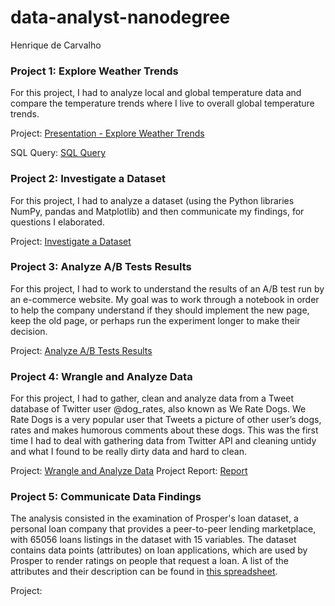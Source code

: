 # data-analyst-nanodegree

Henrique de Carvalho

### Project 1: Explore Weather Trends

For this project, I had to analyze local and global temperature data and compare the temperature trends where I live to overall global temperature trends.

Project: [Presentation - Explore Weather Trends](https://drive.google.com/open?id=1kZRJHGY7qFLXuI7FFl1wSaeysw7B5pAa)

SQL Query: [SQL Query](https://github.com/decarvalhohenrique/data-analyst-nanodegree/blob/master/Project%201/sql-query.sql)

### Project 2: Investigate a Dataset

For this project, I had to analyze a dataset (using the Python libraries NumPy, pandas and Matplotlib) and then communicate my findings, for questions I elaborated.

Project: [Investigate a Dataset](https://github.com/decarvalhohenrique/data-analyst-nanodegree/blob/master/Project%202/energy-data-analysis-v5.ipynb)

### Project 3: Analyze A/B Tests Results

For this project, I had to work to understand the results of an A/B test run by an e-commerce website. My goal was to work through a notebook in order to help the company understand if they should implement the new page, keep the old page, or perhaps run the experiment longer to make their decision.

Project: [Analyze A/B Tests Results](https://github.com/decarvalhohenrique/data-analyst-nanodegree/blob/master/Project%202/energy-data-analysis-v5.ipynb)

### Project 4: Wrangle and Analyze Data

For this project, I had to gather, clean and analyze data from a Tweet database of Twitter user @dog_rates, also known as We Rate Dogs. We Rate Dogs is a very popular user that Tweets a picture of other user’s dogs, rates and makes humorous comments about these dogs. This was the first time I had to deal with gathering data from Twitter API and cleaning untidy and what I found to be really dirty data and hard to clean.

Project: [Wrangle and Analyze Data](https://github.com/decarvalhohenrique/data-analyst-nanodegree/blob/master/project4/wrangle_act.ipynb)
Project Report: [Report](https://github.com/decarvalhohenrique/data-analyst-nanodegree/blob/master/project4/report.md)

### Project 5: Communicate Data Findings

The analysis consisted in the examination of Prosper's loan dataset, a personal loan company that provides a peer-to-peer lending marketplace, with 65056 loans listings in the dataset with 15 variables. The dataset contains data points (attributes) on loan applications, which are used by Prosper to render ratings on people that request a loan. A list of the attributes and their description can be found in [this spreadsheet](https://docs.google.com/spreadsheets/d/1CC0PIpSdnPfxHKPzGcdtetAHGZBHJrxTfZBJ5cdZtvc/edit?usp=sharing).

Project: 